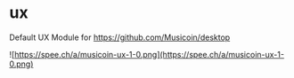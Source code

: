 # ux
Default UX Module for https://github.com/Musicoin/desktop

![https://spee.ch/a/musicoin-ux-1-0.png](https://spee.ch/a/musicoin-ux-1-0.png)
